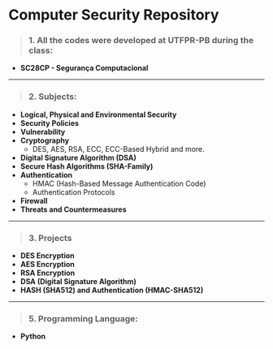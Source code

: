 # Computer Security Repository

>### 1. All the codes were developed at UTFPR-PB during the class: 
- **SC28CP - Segurança Computacional**
---
>### 2. Subjects:
- **Logical, Physical and Environmental Security**
- **Security Policies**
- **Vulnerability**
- **Cryptography**
    - DES, AES, RSA, ECC, ECC-Based Hybrid and more.
- **Digital Signature Algorithm (DSA)**
- **Secure Hash Algorithms (SHA-Family)**
- **Authentication**
    - HMAC (Hash-Based Message Authentication Code)
    - Authentication Protocols
- **Firewall**
- **Threats and Countermeasures**
---
>### 3. Projects
- **DES Encryption**
- **AES Encryption**
- **RSA Encryption**
- **DSA (Digital Signature Algorithm)**
- **HASH (SHA512) and Authentication (HMAC-SHA512)**
---
>### 5. Programming Language: 
- **Python**


